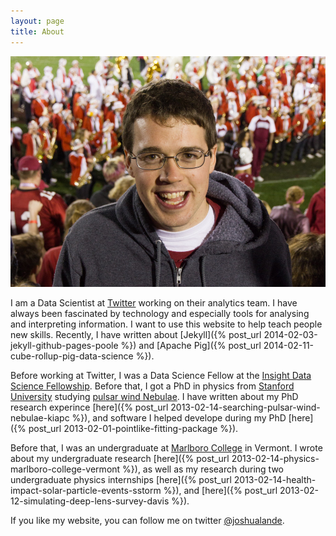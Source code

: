 ```yaml
---
layout: page
title: About
---
```


![Here I am at the 2013 Rose Bowl.](/assets/stanford_rosebowl_photo_2013-e1361222975696-940x689.jpg)

I am a Data Scientist at [Twitter](http://twitter.com) working on
their analytics team. I have always been fascinated by technology
and especially tools for analysing and interpreting information.
I want to use this website to help teach people new skills.
Recently, I have written about 
[Jekyll]({% post_url 2014-02-03-jekyll-github-pages-poole %}) and
[Apache Pig]({% post_url 2014-02-11-cube-rollup-pig-data-science %}).

Before working at Twitter, I was a Data Science Fellow at the
[Insight Data Science Fellowship](http://insightdatascience.com).
Before that, I got a PhD in physics from [Stanford
University](http://stanford.edu) studying [pulsar wind
Nebulae](http://en.wikipedia.org/wiki/Pulsar_wind_nebula).  I have
written about my PhD research experince 
[here]({% post_url 2013-02-14-searching-pulsar-wind-nebulae-kiapc %}), and software I helped
develope during my PhD [here]({% post_url 2013-02-01-pointlike-fitting-package %}).

Before that, I was an undergraduate at [Marlboro
College](http://www.marlboro.edu/) in Vermont.  I wrote about my
undergraduate research
[here]({% post_url 2013-02-14-physics-marlboro-college-vermont %}), as
well as my research during two undergraduate physics internships
[here]({% post_url 2013-02-14-health-impact-solar-particle-events-sstorm %}), and
[here]({% post_url 2013-02-12-simulating-deep-lens-survey-davis %}).

If you like my website, you can follow me on twitter [@joshualande](https://twitter.com/joshualande).
